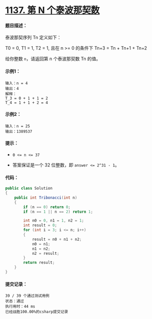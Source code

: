 # [1137. 第 N 个泰波那契数](https://leetcode-cn.com/classic/problems/n-th-tribonacci-number/description/)

#### 题目描述：

泰波那契序列 Tn 定义如下： 

T0 = 0, T1 = 1, T2 = 1, 且在 n >= 0 的条件下 Tn+3 = Tn + Tn+1 + Tn+2

给你整数 `n`，请返回第 n 个泰波那契数 Tn 的值。

#### 示例1：

```
输入：n = 4
输出：4
解释：
T_3 = 0 + 1 + 1 = 2
T_4 = 1 + 1 + 2 = 4
```

#### 示例2：

```
输入：n = 25
输出：1389537
```

#### 提示：

- `0 <= n <= 37`

- 答案保证是一个 32 位整数，即 `answer <= 2^31 - 1`。

#### 代码：

```c#
public class Solution
{
    public int Tribonacci(int n)
    {
        if (n == 0) return 0;
        if (n == 1 || n == 2) return 1;

        int n0 = 0, n1 = 1, n2 = 1;
        int result = 0;
        for (int i = 3; i <= n; i++)
        {
            result = n0 + n1 + n2;
            n0 = n1;
            n1 = n2;
            n2 = result;
        }
        return result;
    }
}
```

#### 提交记录：

```
39 / 39 个通过测试用例
状态：通过
执行用时：44 ms
已经战胜100.00%的csharp提交记录
```

